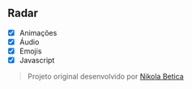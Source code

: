 ## Radar

- [X] Animações
- [X] Áudio
- [X] Emojis
- [X] Javascript

> Projeto original desenvolvido por [Nikola Betica](https://dev.to/nikolab/animated-sonar-screen-css-only-3p9f)
